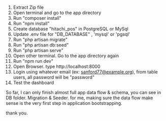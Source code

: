 1. Extract Zip file
2. Open terminal and go to the app directory
3. Run "composer install"
4. Run "npm install"
5. Create database "hitachi_pos" in PostgreSQL or MySql
6. Update .env file for "DB_DATABASE" , 'mysql' or 'pgsql'
7. Run "php artisan migrate"
8. Run "php artisan db:seed"
9. Run "php artisan serve"
10. Open other terminal. Go to the app directory again
11. Run "npm run dev"
12. Open Browser. type http://localhost:8000
13. Login using whatever email (ex: sanford77@example.org), from table users, all password will be "password"
14. Test the dashboard

So far, I can only finish almost full app data flow & schema, you can see in DB folder. Migration & Seeder.
for me, making sure the data flow make sense is the very first step in application bootstrapping.

thank you.
